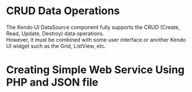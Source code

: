 # CRUD Data Operations

The Kendo UI DataSource component fully supports the CRUD (Create, Read, Update, Destroy) data operations. <br>
However, it must be combined with some user interface or another Kendo UI widget such as the Grid, ListView, etc.

# Creating Simple Web Service Using PHP and JSON file
